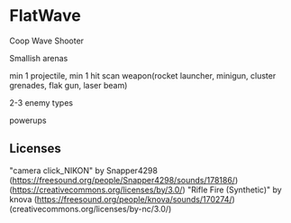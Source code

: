 # FlatWave

Coop Wave Shooter

Smallish arenas

min 1 projectile, min 1 hit scan weapon(rocket launcher, minigun, cluster grenades, flak gun, laser beam)

2-3 enemy types

powerups

## Licenses

"camera click_NIKON" by Snapper4298 (https://freesound.org/people/Snapper4298/sounds/178186/) (https://creativecommons.org/licenses/by/3.0/)
"Rifle Fire (Synthetic)" by knova (https://freesound.org/people/knova/sounds/170274/) (creativecommons.org/licenses/by-nc/3.0/)